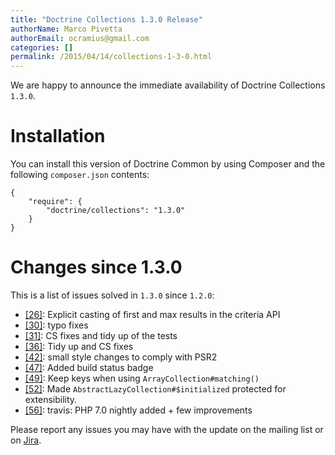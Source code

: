```yaml
---
title: "Doctrine Collections 1.3.0 Release"
authorName: Marco Pivetta
authorEmail: ocramius@gmail.com
categories: []
permalink: /2015/04/14/collections-1-3-0.html
---
```

We are happy to announce the immediate availability of Doctrine
Collections `1.3.0`.

Installation
============

You can install this version of Doctrine Common by using Composer and
the following `composer.json` contents:

~~~~ {.sourceCode .json}
{
    "require": {
        "doctrine/collections": "1.3.0"
    }
}
~~~~

Changes since 1.3.0
===================

This is a list of issues solved in `1.3.0` since `1.2.0`:

-   [[26]](https://github.com/doctrine/collections/pull/26): Explicit
    casting of first and max results in the criteria API
-   [[30]](https://github.com/doctrine/collections/pull/30): typo fixes
-   [[31]](https://github.com/doctrine/collections/pull/31): CS fixes
    and tidy up of the tests
-   [[36]](https://github.com/doctrine/collections/pull/36): Tidy up and
    CS fixes
-   [[42]](https://github.com/doctrine/collections/pull/42): small style
    changes to comply with PSR2
-   [[47]](https://github.com/doctrine/collections/pull/47): Added build
    status badge
-   [[49]](https://github.com/doctrine/collections/pull/49): Keep keys
    when using `ArrayCollection#matching()`
-   [[52]](https://github.com/doctrine/collections/pull/52): Made
    `AbstractLazyCollection#$initialized` protected for extensibility.
-   [[56]](https://github.com/doctrine/collections/pull/56): travis: PHP
    7.0 nightly added + few improvements

Please report any issues you may have with the update on the mailing
list or on [Jira](https://www.doctrine-project.org/jira/browse/DCOM).
